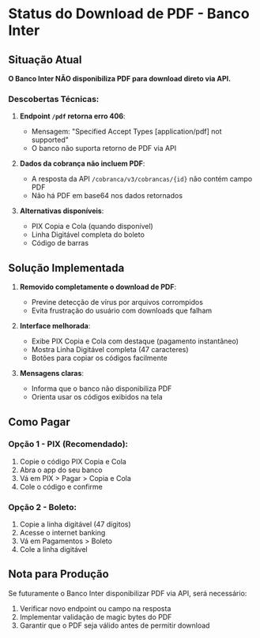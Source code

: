 # Status do Download de PDF - Banco Inter

## Situação Atual

**O Banco Inter NÃO disponibiliza PDF para download direto via API.**

### Descobertas Técnicas:

1. **Endpoint `/pdf` retorna erro 406**: 
   - Mensagem: "Specified Accept Types [application/pdf] not supported"
   - O banco não suporta retorno de PDF via API

2. **Dados da cobrança não incluem PDF**:
   - A resposta da API `/cobranca/v3/cobrancas/{id}` não contém campo PDF
   - Não há PDF em base64 nos dados retornados

3. **Alternativas disponíveis**:
   - PIX Copia e Cola (quando disponível)
   - Linha Digitável completa do boleto
   - Código de barras

## Solução Implementada

1. **Removido completamente o download de PDF**:
   - Previne detecção de vírus por arquivos corrompidos
   - Evita frustração do usuário com downloads que falham

2. **Interface melhorada**:
   - Exibe PIX Copia e Cola com destaque (pagamento instantâneo)
   - Mostra Linha Digitável completa (47 caracteres)
   - Botões para copiar os códigos facilmente

3. **Mensagens claras**:
   - Informa que o banco não disponibiliza PDF
   - Orienta usar os códigos exibidos na tela

## Como Pagar

### Opção 1 - PIX (Recomendado):
1. Copie o código PIX Copia e Cola
2. Abra o app do seu banco
3. Vá em PIX > Pagar > Copia e Cola
4. Cole o código e confirme

### Opção 2 - Boleto:
1. Copie a linha digitável (47 dígitos)
2. Acesse o internet banking
3. Vá em Pagamentos > Boleto
4. Cole a linha digitável

## Nota para Produção

Se futuramente o Banco Inter disponibilizar PDF via API, será necessário:
1. Verificar novo endpoint ou campo na resposta
2. Implementar validação de magic bytes do PDF
3. Garantir que o PDF seja válido antes de permitir download